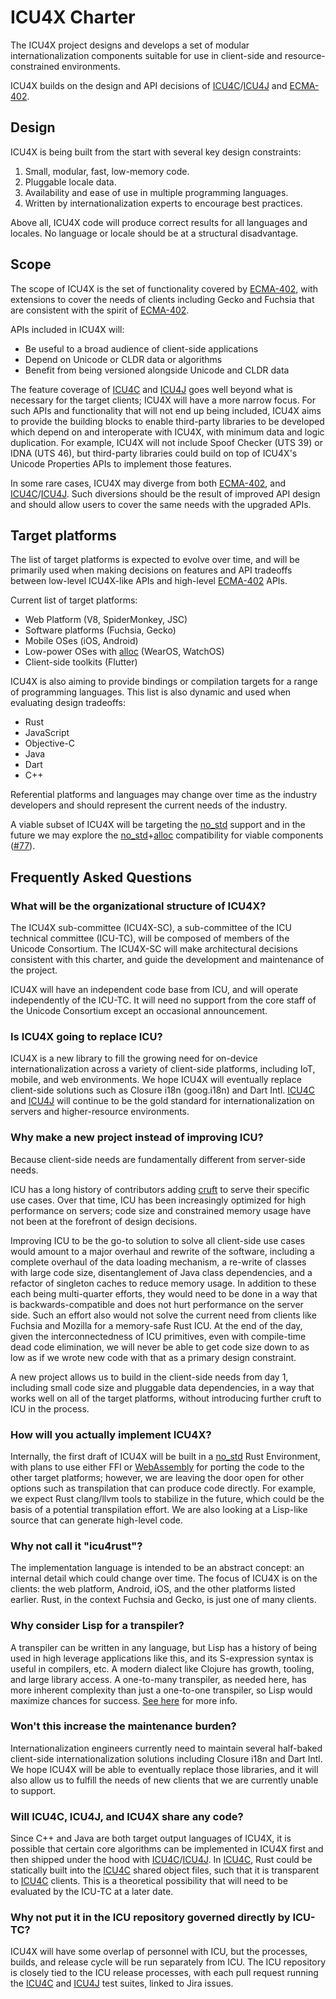 ICU4X Charter
==============

The ICU4X project designs and develops a set of modular internationalization components suitable for use in client-side and resource-constrained environments.

ICU4X builds on the design and API decisions of [ICU4C]/[ICU4J] and [ECMA-402].

## Design

ICU4X is being built from the start with several key design constraints:

1. Small, modular, fast, low-memory code.
2. Pluggable locale data.
3. Availability and ease of use in multiple programming languages.
4. Written by internationalization experts to encourage best practices.

Above all, ICU4X code will produce correct results for all languages and locales. No language or locale should be at a structural disadvantage.

## Scope

The scope of ICU4X is the set of functionality covered by [ECMA-402], with extensions to cover the needs of clients including Gecko and Fuchsia that are consistent with the spirit of [ECMA-402].

APIs included in ICU4X will:

* Be useful to a broad audience of client-side applications
* Depend on Unicode or CLDR data or algorithms
* Benefit from being versioned alongside Unicode and CLDR data

The feature coverage of [ICU4C] and [ICU4J] goes well beyond what is necessary for the target clients; ICU4X will have a more narrow focus. For such APIs and functionality that will not end up being included, ICU4X aims to provide the building blocks to enable third-party libraries to be developed which depend on and interoperate with ICU4X, with minimum data and logic duplication. For example, ICU4X will not include Spoof Checker (UTS 39) or IDNA (UTS 46), but third-party libraries could build on top of ICU4X's Unicode Properties APIs to implement those features.

In some rare cases, ICU4X may diverge from both [ECMA-402], and [ICU4C]/[ICU4J]. Such diversions should be the result of improved API design and should allow users to cover the same needs with the upgraded APIs.

## Target platforms

The list of target platforms is expected to evolve over time, and will be primarily used when making decisions on features and API tradeoffs between low-level ICU4X-like APIs and high-level [ECMA-402] APIs.

Current list of target platforms:
* Web Platform (V8, SpiderMonkey, JSC)
* Software platforms (Fuchsia, Gecko)
* Mobile OSes (iOS, Android)
* Low-power OSes with [alloc] (WearOS, WatchOS)
* Client-side toolkits (Flutter)

ICU4X is also aiming to provide bindings or compilation targets for a range of programming languages. This list is also dynamic and used when evaluating design tradeoffs:

* Rust
* JavaScript
* Objective-C
* Java
* Dart
* C++

Referential platforms and languages may change over time as the industry developers and should represent the current needs of the industry.

A viable subset of ICU4X will be targeting the [no_std] support and in the future we may explore the [no_std]+[alloc] compatibility for viable components ([#77](https://github.com/unicode-org/icu4x/issues/77)).

## Frequently Asked Questions

### What will be the organizational structure of ICU4X?

The ICU4X sub-committee (ICU4X-SC), a sub-committee of the ICU technical committee (ICU-TC), will be composed of members of the Unicode Consortium.  The ICU4X-SC will make architectural decisions consistent with this charter, and guide the development and maintenance of the project.

ICU4X will have an independent code base from ICU, and will operate independently of the ICU-TC. It will need no support from the core staff of the Unicode Consortium except an occasional announcement.

### Is ICU4X going to replace ICU?

ICU4X is a new library to fill the growing need for on-device internationalization across a variety of client-side platforms, including IoT, mobile, and web environments.  We hope ICU4X will eventually replace client-side solutions such as Closure i18n (goog.i18n) and Dart Intl.  [ICU4C] and [ICU4J] will continue to be the gold standard for internationalization on servers and higher-resource environments.

### Why make a new project instead of improving ICU?

Because client-side needs are fundamentally different from server-side needs.

ICU has a long history of contributors adding [cruft](http://site.icu-project.org/design/cpp#TOC-Cruft-Complication) to serve their specific use cases.  Over that time, ICU has been increasingly optimized for high performance on servers; code size and constrained memory usage have not been at the forefront of design decisions.

Improving ICU to be the go-to solution to solve all client-side use cases would amount to a major overhaul and rewrite of the software, including a complete overhaul of the data loading mechanism, a re-write of classes with large code size, disentanglement of Java class dependencies, and a refactor of singleton caches to reduce memory usage.  In addition to these each being multi-quarter efforts, they would need to be done in a way that is backwards-compatible and does not hurt performance on the server side.  Such an effort also would not solve the current need from clients like Fuchsia and Mozilla for a memory-safe Rust ICU.  At the end of the day, given the interconnectedness of ICU primitives, even with compile-time dead code elimination, we will never be able to get code size down to as low as if we wrote new code with that as a primary design constraint.

A new project allows us to build in the client-side needs from day 1, including small code size and pluggable data dependencies, in a way that works well on all of the target platforms, without introducing further cruft to ICU in the process.

### How will you actually implement ICU4X?

Internally, the first draft of ICU4X will be built in a [no_std] Rust Environment, with plans to use either FFI or [WebAssembly](https://webassembly.org/) for porting the code to the other target platforms; however, we are leaving the door open for other options such as transpilation that can produce code directly.  For example, we expect Rust clang/llvm tools to stabilize in the future, which could be the basis of a potential transpilation effort.  We are also looking at a Lisp-like source that can generate high-level code.

### Why not call it "icu4rust"?

The implementation language is intended to be an abstract concept: an internal detail which could change over time.  The focus of ICU4X is on the clients: the web platform, Android, iOS, and the other platforms listed earlier.  Rust, in the context Fuchsia and Gecko, is just one of many clients.

### Why consider Lisp for a transpiler?

A transpiler can be written in any language, but Lisp has a history of being used in high leverage applications like this, and its S-expression syntax is useful in compilers, etc. A modern dialect like Clojure has growth, tooling, and large library access. A one-to-many transpiler, as needed here, has more inherent complexity than just a one-to-one transpiler, so Lisp would maximize chances for success.  [See here](https://elangocheran.com/2020/03/18/why-clojure-lisp-is-good-for-writing-transpilers/) for more info.

### Won't this increase the maintenance burden?

Internationalization engineers currently need to maintain several half-baked client-side internationalization solutions including Closure i18n and Dart Intl.  We hope ICU4X will be able to eventually replace those libraries, and it will also allow us to fulfill the needs of new clients that we are currently unable to support.

### Will ICU4C, ICU4J, and ICU4X share any code?

Since C++ and Java are both target output languages of ICU4X, it is possible that certain core algorithms can be implemented in ICU4X first and then shipped under the hood with [ICU4C]/[ICU4J].  In [ICU4C], Rust could be statically built into the [ICU4C] shared object files, such that it is transparent to [ICU4C] clients.  This is a theoretical possibility that will need to be evaluated by the ICU-TC at a later date.

### Why not put it in the ICU repository governed directly by ICU-TC?

ICU4X will have some overlap of personnel with ICU, but the processes, builds, and release cycle will be run separately from ICU.  The ICU repository is closely tied to the ICU release processes, with each pull request running the [ICU4C] and [ICU4J] test suites, linked to Jira issues.

[ICU4C]: https://unicode-org.github.io/icu-docs/apidoc/released/icu4c/
[ICU4J]: https://unicode-org.github.io/icu-docs/apidoc/released/icu4j/
[ECMA-402]: https://www.ecma-international.org/publications/standards/Ecma-402.htm
[no_std]: https://rust-embedded.github.io/book/intro/no-std.html
[alloc]: https://doc.rust-lang.org/alloc/

